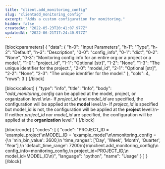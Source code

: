 ```yaml
---
title: "client.add_monitoring_config"
slug: "clientadd_monitoring_config"
excerpt: "Adds a custom configuration for monitoring."
hidden: false
createdAt: "2022-05-23T20:41:07.977Z"
updatedAt: "2022-06-21T17:24:40.977Z"
---
```

[block:parameters]
{
  "data": {
    "h-0": "Input Parameters",
    "h-1": "Type",
    "h-2": "Default",
    "h-3": "Description",
    "0-0": "config_info",
    "0-1": "dict",
    "0-2": "None",
    "0-3": "Monitoring config info for an entire org or a project or a model.",
    "1-0": "project_id",
    "1-1": "Optional [str]",
    "1-2": "None",
    "1-3": "The unique identifier for the project.",
    "2-0": "model_id",
    "2-1": "Optional [str]",
    "2-2": "None",
    "2-3": "The unique identifier for the model."
  },
  "cols": 4,
  "rows": 3
}
[/block]

[block:callout]
{
  "type": "info",
  "title": "Info",
  "body": "*add_monitoring_config* can be applied at the model, project, or organization level.\n\n- If *project_id* and *model_id* are specified, the configuration will be applied at the **model** level.\n- If *project_id* is specified but model_id is not, the configuration will be applied at the **project** level.\n- If neither *project_id* nor *model_id* are specified, the configuration will be applied at the **organization** level."
}
[/block]

[block:code]
{
  "codes": [
    {
      "code": "PROJECT_ID = 'example_project'\nMODEL_ID = 'example_model'\n\nmonitoring_config = {\n    'min_bin_value': 3600,\n    'time_ranges': ['Day', 'Week', 'Month', 'Quarter', 'Year'],\n    'default_time_range': 7200\n}\n\nclient.add_monitoring_config(\n    config_info=monitoring_config,\n    project_id=PROJECT_ID,\n    model_id=MODEL_ID\n)",
      "language": "python",
      "name": "Usage"
    }
  ]
}
[/block]